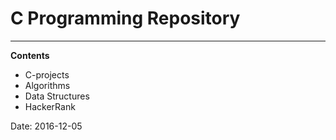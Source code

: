 # C Programming Repository
--------------------------
**Contents**
- C-projects 
- Algorithms
- Data Structures 
- HackerRank

Date: 2016-12-05
